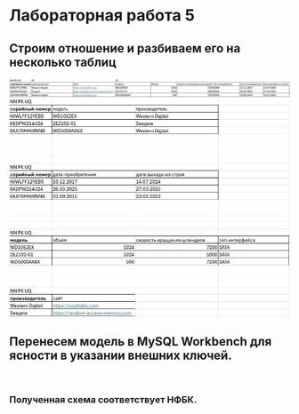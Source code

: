 # Лабораторная работа 5
## Строим отношение и разбиваем его на несколько таблиц
<img src="https://github.com/ArtemijKarandashov/term4/blob/main/databases/lab-5/1.jpg" />  
<img src="https://github.com/ArtemijKarandashov/term4/blob/main/databases/lab-5/2.jpg" />

## Перенесем модель в MySQL Workbench для ясности в указании внешних ключей.
<img src="" />  

### Полученная схема соответствует НФБК.
